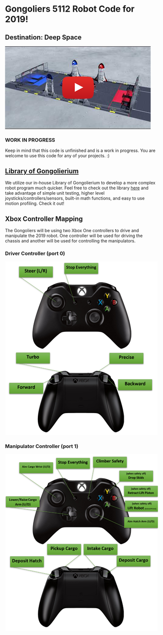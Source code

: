 # Gongoliers 5112 Robot Code for 2019!
## Destination: Deep Space

[![FIRST Destination: Deep Space Game Animation](https://github.com/Gongoliers/Robot2019/blob/master/deepspaceimage.png?raw=true)](https://www.youtube.com/watch?v=Mew6G_og-PI)

### WORK IN PROGRESS
Keep in mind that this code is unfinished and is a work in progress.  You are welcome to use this code for any of your projects.  :)

## [Library of Gongolierium](https://github.com/Gongoliers/Library-of-Gongolierium)
We utilize our in-house Library of Gongolierium to develop a more complex robot program much quicker.  Feel free to check out the library [here](https://github.com/Gongoliers/Library-of-Gongolierium) and take advantage of simple unit testing, higher level joysticks/controllers/sensors, built-in math functions, and easy to use motion profiling.  Check it out!

## Xbox Controller Mapping
The Gongoliers will be using two Xbox One controllers to drive and manipulate the 2019 robot.  One controller will be used for driving the chassis and another will be used for controlling the manipulators.

### Driver Controller (port 0)
![Driver Controller Mapping Diagram](https://raw.githubusercontent.com/Gongoliers/Robot2019/master/Drivetrain%20Controller%20Mapping.png)

### Manipulator Controller (port 1)
![Manipulator Controller Mapping Diagram](https://raw.githubusercontent.com/Gongoliers/Robot2019/master/Manipulator%20Controller%20Mapping.png)
